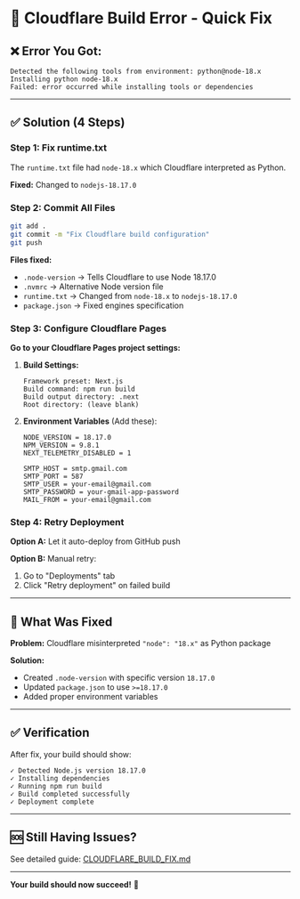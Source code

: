 # 🔧 Cloudflare Build Error - Quick Fix

## ❌ Error You Got:
```
Detected the following tools from environment: python@node-18.x
Installing python node-18.x
Failed: error occurred while installing tools or dependencies
```

---

## ✅ Solution (4 Steps)

### Step 1: Fix runtime.txt

The `runtime.txt` file had `node-18.x` which Cloudflare interpreted as Python.

**Fixed:** Changed to `nodejs-18.17.0`

### Step 2: Commit All Files
```bash
git add .
git commit -m "Fix Cloudflare build configuration"
git push
```

**Files fixed:**
- `.node-version` → Tells Cloudflare to use Node 18.17.0
- `.nvmrc` → Alternative Node version file
- `runtime.txt` → Changed from `node-18.x` to `nodejs-18.17.0`
- `package.json` → Fixed engines specification

### Step 3: Configure Cloudflare Pages

**Go to your Cloudflare Pages project settings:**

1. **Build Settings:**
   ```
   Framework preset: Next.js
   Build command: npm run build
   Build output directory: .next
   Root directory: (leave blank)
   ```

2. **Environment Variables** (Add these):
   ```
   NODE_VERSION = 18.17.0
   NPM_VERSION = 9.8.1
   NEXT_TELEMETRY_DISABLED = 1
   
   SMTP_HOST = smtp.gmail.com
   SMTP_PORT = 587
   SMTP_USER = your-email@gmail.com
   SMTP_PASSWORD = your-gmail-app-password
   MAIL_FROM = your-email@gmail.com
   ```

### Step 4: Retry Deployment

**Option A:** Let it auto-deploy from GitHub push

**Option B:** Manual retry:
1. Go to "Deployments" tab
2. Click "Retry deployment" on failed build

---

## 🎯 What Was Fixed

**Problem:** Cloudflare misinterpreted `"node": "18.x"` as Python package

**Solution:** 
- Created `.node-version` with specific version `18.17.0`
- Updated `package.json` to use `>=18.17.0`
- Added proper environment variables

---

## ✅ Verification

After fix, your build should show:
```
✓ Detected Node.js version 18.17.0
✓ Installing dependencies
✓ Running npm run build
✓ Build completed successfully
✓ Deployment complete
```

---

## 🆘 Still Having Issues?

See detailed guide: [CLOUDFLARE_BUILD_FIX.md](./CLOUDFLARE_BUILD_FIX.md)

---

**Your build should now succeed!** 🚀

